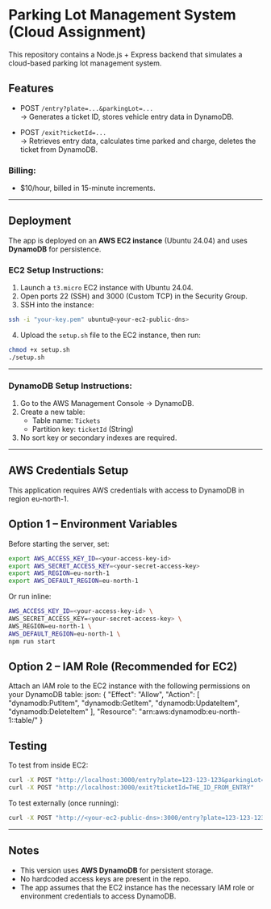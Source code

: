 
# Parking Lot Management System (Cloud Assignment)

This repository contains a Node.js + Express backend that simulates a cloud-based parking lot management system.

## Features

- POST `/entry?plate=...&parkingLot=...`  
  → Generates a ticket ID, stores vehicle entry data in DynamoDB.

- POST `/exit?ticketId=...`  
  → Retrieves entry data, calculates time parked and charge, deletes the ticket from DynamoDB.

### Billing:
- $10/hour, billed in 15-minute increments.

---

## Deployment

The app is deployed on an **AWS EC2 instance** (Ubuntu 24.04) and uses **DynamoDB** for persistence.

### EC2 Setup Instructions:

1. Launch a `t3.micro` EC2 instance with Ubuntu 24.04.
2. Open ports 22 (SSH) and 3000 (Custom TCP) in the Security Group.
3. SSH into the instance:

```bash
ssh -i "your-key.pem" ubuntu@<your-ec2-public-dns>
```

4. Upload the `setup.sh` file to the EC2 instance, then run:

```bash
chmod +x setup.sh
./setup.sh
```

---

### DynamoDB Setup Instructions:

1. Go to the AWS Management Console → DynamoDB.
2. Create a new table:
   - Table name: `Tickets`
   - Partition key: `ticketId` (String)
3. No sort key or secondary indexes are required.

---

## AWS Credentials Setup
This application requires AWS credentials with access to DynamoDB in region eu-north-1.

## Option 1 – Environment Variables
Before starting the server, set:

```bash
export AWS_ACCESS_KEY_ID=<your-access-key-id>
export AWS_SECRET_ACCESS_KEY=<your-secret-access-key>
export AWS_REGION=eu-north-1
export AWS_DEFAULT_REGION=eu-north-1
```

Or run inline:
```bash
AWS_ACCESS_KEY_ID=<your-access-key-id> \
AWS_SECRET_ACCESS_KEY=<your-secret-access-key> \
AWS_REGION=eu-north-1 \
AWS_DEFAULT_REGION=eu-north-1 \
npm run start
```

## Option 2 – IAM Role (Recommended for EC2)
Attach an IAM role to the EC2 instance with the following permissions on your DynamoDB table:
json:
{
  "Effect": "Allow",
  "Action": [
    "dynamodb:PutItem",
    "dynamodb:GetItem",
    "dynamodb:UpdateItem",
    "dynamodb:DeleteItem"
  ],
  "Resource": "arn:aws:dynamodb:eu-north-1:<account-id>:table/<table-name>"
}


## Testing

To test from inside EC2:

```bash
curl -X POST "http://localhost:3000/entry?plate=123-123-123&parkingLot=382"
curl -X POST "http://localhost:3000/exit?ticketId=THE_ID_FROM_ENTRY"
```

To test externally (once running):

```bash
curl -X POST "http://<your-ec2-public-dns>:3000/entry?plate=123-123-123&parkingLot=382"
```

---

## Notes

- This version uses **AWS DynamoDB** for persistent storage.
- No hardcoded access keys are present in the repo.
- The app assumes that the EC2 instance has the necessary IAM role or environment credentials to access DynamoDB.

